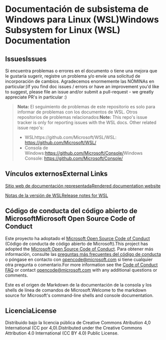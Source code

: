 # <a name="windows-subsystem-for-linux-wsl-documentation"></a><span data-ttu-id="27755-101">Documentación de subsistema de Windows para Linux (WSL)</span><span class="sxs-lookup"><span data-stu-id="27755-101">Windows Subsystem for Linux (WSL) Documentation</span></span>

## <a name="issues"></a><span data-ttu-id="27755-102">Issues</span><span class="sxs-lookup"><span data-stu-id="27755-102">Issues</span></span>
<span data-ttu-id="27755-103">Si encuentra problemas o errores en el documento o tiene una mejora que le gustaría sugerir, registre un problema y/o envíe una solicitud de incorporación de cambios. Agradecemos enormemente las NÓMINAs en particular:)</span><span class="sxs-lookup"><span data-stu-id="27755-103">If you find doc issues / errors or have an improvement you'd like to suggest, please file an issue and/or submit a pull-request - we greatly appreciate PR's in particular :)</span></span>

> <span data-ttu-id="27755-104">**Nota:** El seguimiento de problemas de este repositorio es solo para informar de problemas con los documentos de WSL. Otros repositorios de problemas relacionados:</span><span class="sxs-lookup"><span data-stu-id="27755-104">**Note:** This repo's issue tracker is only for reporting issues with the WSL docs. Other related issue repo's:</span></span>
> * <span data-ttu-id="27755-105">WSLhttps://github.com/Microsoft/WSL/</span><span class="sxs-lookup"><span data-stu-id="27755-105">WSL: https://github.com/Microsoft/WSL/</span></span>
> * <span data-ttu-id="27755-106">Consola de Windows:https://github.com/Microsoft/Console/</span><span class="sxs-lookup"><span data-stu-id="27755-106">Windows Console: https://github.com/Microsoft/Console/</span></span>

## <a name="external-links"></a><span data-ttu-id="27755-107">Vínculos externos</span><span class="sxs-lookup"><span data-stu-id="27755-107">External Links</span></span>

[<span data-ttu-id="27755-108">Sitio web de documentación representada</span><span class="sxs-lookup"><span data-stu-id="27755-108">Rendered documentation website</span></span>](https://docs.microsoft.com/windows/wsl/) 

[<span data-ttu-id="27755-109">Notas de la versión de WSL</span><span class="sxs-lookup"><span data-stu-id="27755-109">Release notes for WSL</span></span>](https://docs.microsoft.com/windows/wsl/release-notes)

## <a name="microsoft-open-source-code-of-conduct"></a><span data-ttu-id="27755-110">Código de conducta del código abierto de Microsoft</span><span class="sxs-lookup"><span data-stu-id="27755-110">Microsoft Open Source Code of Conduct</span></span>

<span data-ttu-id="27755-111">Este proyecto ha adoptado el [Microsoft Open Source Code of Conduct](https://opensource.microsoft.com/codeofconduct/) (Código de conducta de código abierto de Microsoft).</span><span class="sxs-lookup"><span data-stu-id="27755-111">This project has adopted the [Microsoft Open Source Code of Conduct](https://opensource.microsoft.com/codeofconduct/).</span></span>
<span data-ttu-id="27755-112">Para obtener más información, consulte las [preguntas más frecuentes del código de conducta](https://opensource.microsoft.com/codeofconduct/faq/) o póngase en contacto con [opencode@microsoft.com](mailto:opencode@microsoft.com) si tiene cualquier otra pregunta o comentario.</span><span class="sxs-lookup"><span data-stu-id="27755-112">For more information see the [Code of Conduct FAQ](https://opensource.microsoft.com/codeofconduct/faq/) or contact [opencode@microsoft.com](mailto:opencode@microsoft.com) with any additional questions or comments.</span></span>

<span data-ttu-id="27755-113">Este es el origen de Markdown de la documentación de la consola y los shells de línea de comandos de Microsoft.</span><span class="sxs-lookup"><span data-stu-id="27755-113">Welcome to the markdown source for Microsoft's command-line shells and console documentation.</span></span>

## <a name="license"></a><span data-ttu-id="27755-114">Licencia</span><span class="sxs-lookup"><span data-stu-id="27755-114">License</span></span>
<span data-ttu-id="27755-115">Distribuido bajo la licencia pública de Creative Commons Atribution 4,0 International (CC por 4,0).</span><span class="sxs-lookup"><span data-stu-id="27755-115">Distributed under the Creative Commons Attribution 4.0 International (CC BY 4.0) Public License.</span></span>
